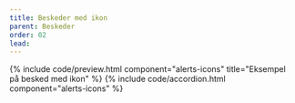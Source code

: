 ```yaml
---
title: Beskeder med ikon
parent: Beskeder
order: 02
lead: 
---
```

{% include code/preview.html component="alerts-icons"  title="Eksempel på besked med ikon" %}
{% include code/accordion.html component="alerts-icons" %}
